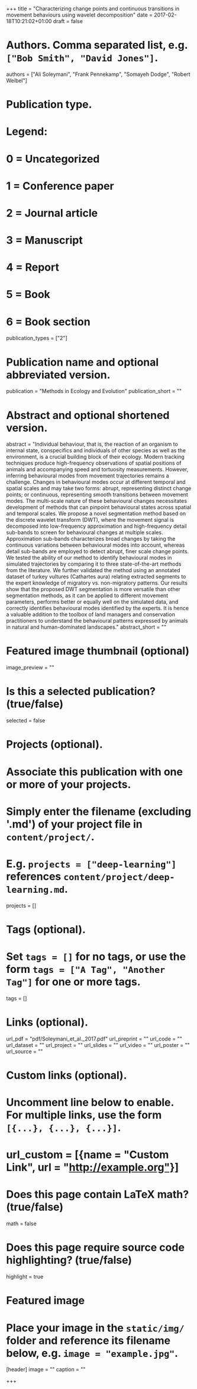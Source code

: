 +++
title = "Characterizing change points and continuous transitions in movement behaviours using wavelet decomposition"
date = 2017-02-18T10:21:02+01:00
draft = false

# Authors. Comma separated list, e.g. `["Bob Smith", "David Jones"]`.
authors = ["Ali Soleymani", "Frank Pennekamp", "Somayeh Dodge", "Robert Weibel"]

# Publication type.
# Legend:
# 0 = Uncategorized
# 1 = Conference paper
# 2 = Journal article
# 3 = Manuscript
# 4 = Report
# 5 = Book
# 6 = Book section
publication_types = ["2"]

# Publication name and optional abbreviated version.
publication = "Methods in Ecology and Evolution"
publication_short = ""

# Abstract and optional shortened version.
abstract = "Individual behaviour, that is, the reaction of an organism to internal state, conspecifics and individuals of other species as well as the environment, is a crucial building block of their ecology. Modern tracking techniques produce high-frequency observations of spatial positions of animals and accompanying speed and tortuosity measurements. However, inferring behavioural modes from movement trajectories remains a challenge. Changes in behavioural modes occur at different temporal and spatial scales and may take two forms: abrupt, representing distinct change points; or continuous, representing smooth transitions between movement modes. The multi-scale nature of these behavioural changes necessitates development of methods that can pinpoint behavioural states across spatial and temporal scales. We propose a novel segmentation method based on the discrete wavelet transform (DWT), where the movement signal is decomposed into low-frequency approximation and high-frequency detail sub-bands to screen for behavioural changes at multiple scales. Approximation sub-bands characterizes broad changes by taking the continuous variations between behavioural modes into account, whereas detail sub-bands are employed to detect abrupt, finer scale change points. We tested the ability of our method to identify behavioural modes in simulated trajectories by comparing it to three state-of-the-art methods from the literature. We further validated the method using an annotated dataset of turkey vultures (Cathartes aura) relating extracted segments to the expert knowledge of migratory vs. non-migratory patterns. Our results show that the proposed DWT segmentation is more versatile than other segmentation methods, as it can be applied to different movement parameters, performs better or equally well on the simulated data, and correctly identifies behavioural modes identified by the experts. It is hence a valuable addition to the toolbox of land managers and conservation practitioners to understand the behavioural patterns expressed by animals in natural and human-dominated landscapes."
abstract_short = ""

# Featured image thumbnail (optional)
image_preview = ""

# Is this a selected publication? (true/false)
selected = false

# Projects (optional).
#   Associate this publication with one or more of your projects.
#   Simply enter the filename (excluding '.md') of your project file in `content/project/`.
#   E.g. `projects = ["deep-learning"]` references `content/project/deep-learning.md`.
projects = []

# Tags (optional).
#   Set `tags = []` for no tags, or use the form `tags = ["A Tag", "Another Tag"]` for one or more tags.
tags = []

# Links (optional).
url_pdf = "pdf/Soleymani_et_al._2017.pdf"
url_preprint = ""
url_code = ""
url_dataset = ""
url_project = ""
url_slides = ""
url_video = ""
url_poster = ""
url_source = ""

# Custom links (optional).
#   Uncomment line below to enable. For multiple links, use the form `[{...}, {...}, {...}]`.
# url_custom = [{name = "Custom Link", url = "http://example.org"}]

# Does this page contain LaTeX math? (true/false)
math = false

# Does this page require source code highlighting? (true/false)
highlight = true

# Featured image
# Place your image in the `static/img/` folder and reference its filename below, e.g. `image = "example.jpg"`.
[header]
image = ""
caption = ""

+++
